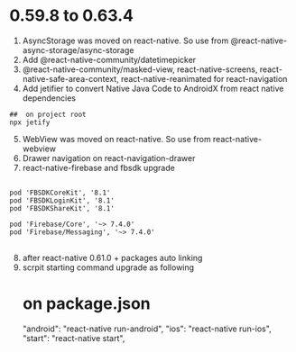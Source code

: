# 0.59.8 to 0.63.4

1. AsyncStorage was moved on react-native. So use from @react-native-async-storage/async-storage
2. Add @react-native-community/datetimepicker
3. @react-native-community/masked-view, react-native-screens, react-native-safe-area-context, react-native-reanimated for react-navigation
4. Add jetifier to convert Native Java Code to AndroidX from react native dependencies
  ```
  ##  on project root
  npx jetify
  ```
5. WebView was moved on react-native. So use from react-native-webview
6. Drawer navigation on react-navigation-drawer
7. react-native-firebase and fbsdk upgrade
  ##
    pod 'FBSDKCoreKit', '8.1'
    pod 'FBSDKLoginKit', '8.1'
    pod 'FBSDKShareKit', '8.1'

    pod 'Firebase/Core', '~> 7.4.0'
    pod 'Firebase/Messaging', '~> 7.4.0'
  ##
8. after react-native 0.61.0 + packages auto linking
9. scrpit starting command upgrade as following
   # on package.json
      "android": "react-native run-android",
      "ios": "react-native run-ios",
      "start": "react-native start",
